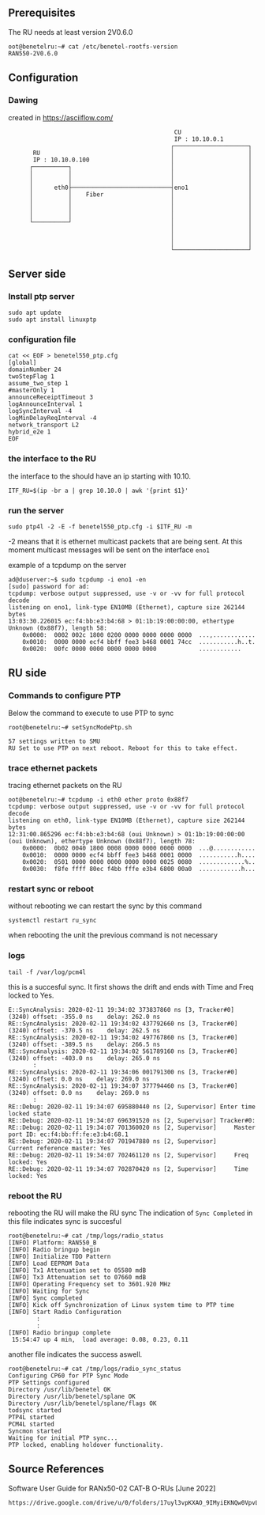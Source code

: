 

## Prerequisites
The RU needs at least version 2V0.6.0

```
oot@benetelru:~# cat /etc/benetel-rootfs-version 
RAN550-2V0.6.0
```

## Configuration

### Dawing
created in  https://asciiflow.com/

```
                                               CU
                                               IP : 10.10.0.1
                                              ┌─────────────────────┐
       RU                                     │                     │
       IP : 10.10.0.100                       │                     │
      ┌──────────┐                            │                     │
      │          │                            │                     │
      │          │                            │                     │
      │      eth0├────────────────────────────┤eno1                 │
      │          │    Fiber                   │                     │
      │          │                            │                     │
      │          │                            │                     │
      │          │                            │                     │
      └──────────┘                            │                     │
                                              │                     │
                                              │                     │
                                              │                     │
                                              └─────────────────────┘

```




## Server side
### Install ptp server

```
sudo apt update
sudo apt install linuxptp
```

### configuration file

```
cat << EOF > benetel550_ptp.cfg
[global]
domainNumber 24
twoStepFlag 1
assume_two_step 1
#masterOnly 1
announceReceiptTimeout 3
logAnnounceInterval 1
logSyncInterval -4
logMinDelayReqInterval -4
network_transport L2
hybrid_e2e 1
EOF

```
### the interface to the RU
the interface to the should have an ip starting with 10.10.
```
ITF_RU=$(ip -br a | grep 10.10.0 | awk '{print $1}'
```

### run the server 
```
sudo ptp4l -2 -E -f benetel550_ptp.cfg -i $ITF_RU -m
```

-2 means that it is ethernet multicast packets that are being sent.
At this moment multicast messages will be sent on the interface ```eno1```

example of a tcpdump on the server
```
ad@duserver:~$ sudo tcpdump -i eno1 -en
[sudo] password for ad: 
tcpdump: verbose output suppressed, use -v or -vv for full protocol decode
listening on eno1, link-type EN10MB (Ethernet), capture size 262144 bytes
13:03:30.226015 ec:f4:bb:e3:b4:68 > 01:1b:19:00:00:00, ethertype Unknown (0x88f7), length 58: 
	0x0000:  0002 002c 1800 0200 0000 0000 0000 0000  ...,............
	0x0010:  0000 0000 ecf4 bbff fee3 b468 0001 74cc  ...........h..t.
	0x0020:  00fc 0000 0000 0000 0000 0000            ............
```


## RU side
### Commands to configure PTP

Below the command to execute to use PTP to sync

```
root@benetelru:~# setSyncModePtp.sh

57 settings written to SMU
RU Set to use PTP on next reboot. Reboot for this to take effect.
```

### trace ethernet packets

tracing ethernet packets on the RU
```
oot@benetelru:~# tcpdump -i eth0 ether proto 0x88f7
tcpdump: verbose output suppressed, use -v or -vv for full protocol decode
listening on eth0, link-type EN10MB (Ethernet), capture size 262144 bytes
12:31:00.865296 ec:f4:bb:e3:b4:68 (oui Unknown) > 01:1b:19:00:00:00 (oui Unknown), ethertype Unknown (0x88f7), length 78: 
	0x0000:  0b02 0040 1800 0008 0000 0000 0000 0000  ...@............
	0x0010:  0000 0000 ecf4 bbff fee3 b468 0001 0000  ...........h....
	0x0020:  0501 0000 0000 0000 0000 0000 0025 0080  .............%..
	0x0030:  f8fe ffff 80ec f4bb fffe e3b4 6800 00a0  ............h...
```

### restart sync or reboot
without rebooting we can restart the sync by this command

``` systemctl restart ru_sync ```

when rebooting the unit the previous command is not necessary

### logs

```
tail -f /var/log/pcm4l
```

this is a succesful sync. It first shows the drift and ends with Time and Freq locked to Yes.
```
E::SyncAnalysis: 2020-02-11 19:34:02 373837860 ns [3, Tracker#0] (3240) offset: -355.0 ns    delay: 262.0 ns  
RE::SyncAnalysis: 2020-02-11 19:34:02 437792660 ns [3, Tracker#0] (3240) offset: -370.5 ns    delay: 262.5 ns  
RE::SyncAnalysis: 2020-02-11 19:34:02 497767860 ns [3, Tracker#0] (3240) offset: -389.5 ns    delay: 266.5 ns  
RE::SyncAnalysis: 2020-02-11 19:34:02 561789160 ns [3, Tracker#0] (3240) offset: -403.0 ns    delay: 265.0 ns  
       :
RE::SyncAnalysis: 2020-02-11 19:34:06 001791300 ns [3, Tracker#0] (3240) offset: 0.0 ns    delay: 269.0 ns  
RE::SyncAnalysis: 2020-02-11 19:34:07 377794460 ns [3, Tracker#0] (3240) offset: 0.0 ns    delay: 269.0 ns  
       :
RE::Debug: 2020-02-11 19:34:07 695880440 ns [2, Supervisor] Enter time locked state  
RE::Debug: 2020-02-11 19:34:07 696391520 ns [2, Supervisor] Tracker#0:  
RE::Debug: 2020-02-11 19:34:07 701360020 ns [2, Supervisor] 	Master port ID: ec:f4:bb:ff:fe:e3:b4:68.1  
RE::Debug: 2020-02-11 19:34:07 701947880 ns [2, Supervisor] 	Current reference master: Yes  
RE::Debug: 2020-02-11 19:34:07 702461120 ns [2, Supervisor] 	Freq locked: Yes  
RE::Debug: 2020-02-11 19:34:07 702870420 ns [2, Supervisor] 	Time locked: Yes  
``` 


### reboot the RU 

rebooting the RU will make the RU sync 
The indication of ```Sync Completed``` in this file indicates sync is succesful

```
root@benetelru:~# cat /tmp/logs/radio_status 
[INFO] Platform: RAN550_B
[INFO] Radio bringup begin
[INFO] Initialize TDD Pattern
[INFO] Load EEPROM Data
[INFO] Tx1 Attenuation set to 05580 mdB
[INFO] Tx3 Attenuation set to 07660 mdB
[INFO] Operating Frequency set to 3601.920 MHz
[INFO] Waiting for Sync
[INFO] Sync completed
[INFO] Kick off Synchronization of Linux system time to PTP time
[INFO] Start Radio Configuration
		:
		:
[INFO] Radio bringup complete
 15:54:47 up 4 min,  load average: 0.08, 0.23, 0.11
```

another file indicates the success aswell.

```
root@benetelru:~# cat /tmp/logs/radio_sync_status 
Configuring CP60 for PTP Sync Mode
PTP Settings configured
Directory /usr/lib/benetel OK
Directory /usr/lib/benetel/splane OK
Directory /usr/lib/benetel/splane/flags OK
todsync started
PTP4L started
PCM4L started
Syncmon started
Waiting for initial PTP sync...
PTP locked, enabling holdover functionality.
```

## Source References

Software User Guide for RANx50-02 CAT-B O-RUs [June 2022]

	https://drive.google.com/drive/u/0/folders/17uyl3vpKXAO_9IMyiEKNQw0VpvLJvVxe
